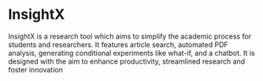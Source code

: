 # InsightX
InsightX is a research tool which aims to simplify the academic process for students and researchers. It features article search, automated PDF analysis, generating conditional experiments like what-if, and a chatbot. It is designed with the aim to enhance productivity, streamlined research and foster innovation
